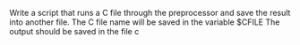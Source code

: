 Write a script that runs a C file through the preprocessor and save the result into another file.
The C file name will be saved in the variable $CFILE
The output should be saved in the file c
